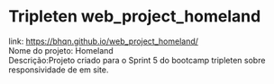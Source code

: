 # Tripleten web_project_homeland
link: https://bhqn.github.io/web_project_homeland/ <br>
Nome do projeto: Homeland <br>
Descrição:Projeto criado para o Sprint 5 do bootcamp tripleten sobre responsividade de em site.